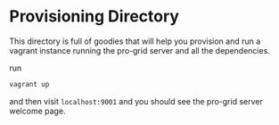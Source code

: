 Provisioning Directory
===

This directory is full of goodies that will help you provision and run a vagrant
instance running the pro-grid server and all the dependencies.

run 

```bash
vagrant up
```

and then visit `localhost:9001` and you should see the pro-grid server welcome
page.
